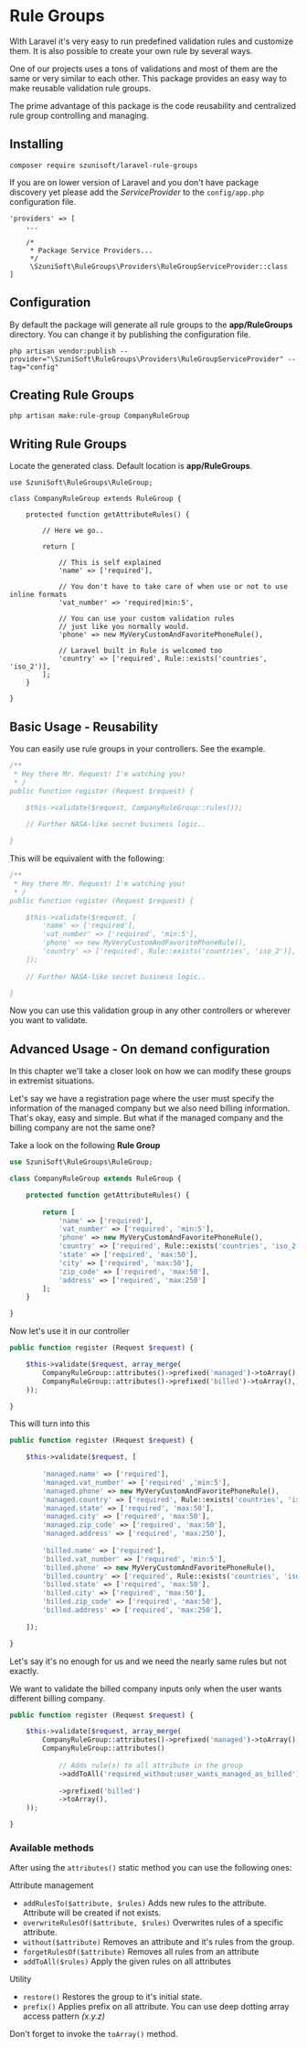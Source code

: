 # Rule Groups

With Laravel it's very easy to run predefined validation rules and customize them. It is also possible to create your own rule by several ways.

One of our projects uses a tons of validations and most of them are the same or very similar to each other.
This package provides an easy way to make reusable validation rule groups.

The prime advantage of this package is the code reusability and centralized rule group controlling and managing.

## Installing

```
composer require szunisoft/laravel-rule-groups
``` 
If you are on lower version of Laravel and you don't have package discovery yet please add the *ServiceProvider* to the ```config/app.php``` configuration file.

```
'providers' => [
    ...
    
    /*
     * Package Service Providers...
     */
     \SzuniSoft\RuleGroups\Providers\RuleGroupServiceProvider::class
]
```

## Configuration
By default the package will generate all rule groups to the **app/RuleGroups** directory. You can change it by publishing the configuration file.

```
php artisan vendor:publish --provider="\SzuniSoft\RuleGroups\Providers\RuleGroupServiceProvider" --tag="config"
```

## Creating Rule Groups

```
php artisan make:rule-group CompanyRuleGroup
```

## Writing Rule Groups

Locate the generated class. Default location is **app/RuleGroups**.

```
use SzuniSoft\RuleGroups\RuleGroup;

class CompanyRuleGroup extends RuleGroup {

    protected function getAttributeRules() {
        
        // Here we go..
        
        return [
        
            // This is self explained
            'name' => ['required'],
            
            // You don't have to take care of when use or not to use inline formats
            'vat_number' => 'required|min:5',
            
            // You can use your custom validation rules 
            // just like you normally would.
            'phone' => new MyVeryCustomAndFavoritePhoneRule(),
            
            // Laravel built in Rule is welcomed too
            'country' => ['required', Rule::exists('countries', 'iso_2')],
        ];
    }

}
```

## Basic Usage - Reusability

You can easily use rule groups in your controllers. See the example.

```php
/**
 * Hey there Mr. Request! I'm watching you!
 * /
public function register (Request $request) {

    $this->validate($request, CompanyRuleGroup::rules());
    
    // Further NASA-like secret business logic..

} 
```

This will be equivalent with the following:

```php
/**
 * Hey there Mr. Request! I'm watching you!
 * /
public function register (Request $request) {

    $this->validate($request, [
        'name' => ['required'],
        'vat_number' => ['required', 'min:5'],
        'phone' => new MyVeryCustomAndFavoritePhoneRule(),
        'country' => ['required', Rule::exists('countries', 'iso_2')],
    ]);
    
    // Further NASA-like secret business logic..

} 
```

Now you can use this validation group in any other controllers or wherever you want to validate.

## Advanced Usage - On demand configuration

In this chapter we'll take a closer look on how we can modify these groups in extremist situations.

Let's say we have a registration page where the user must specify the information of the managed company but we also need billing information.
That's okay, easy and simple. But what if the managed company and the billing company are not the same one?

Take a look on the following **Rule Group**

```php
use SzuniSoft\RuleGroups\RuleGroup;

class CompanyRuleGroup extends RuleGroup {

    protected function getAttributeRules() {
        
        return [
            'name' => ['required'],
            'vat_number' => ['required', 'min:5'],
            'phone' => new MyVeryCustomAndFavoritePhoneRule(),
            'country' => ['required', Rule::exists('countries', 'iso_2')],
            'state' => ['required', 'max:50'],
            'city' => ['required', 'max:50'],
            'zip_code' => ['required', 'max:50'],
            'address' => ['required', 'max:250']
        ];
    }

}
```

Now let's use it in our controller

```php
public function register (Request $request) {

    $this->validate($request, array_merge(
        CompanyRuleGroup::attributes()->prefixed('managed')->toArray(),
        CompanyRuleGroup::attributes()->prefixed('billed')->toArray(),
    ));

}
```
This will turn into this

```php
public function register (Request $request) {

    $this->validate($request, [
        
        'managed.name' => ['required'],
        'managed.vat_number' => ['required' ,'min:5'],
        'managed.phone' => new MyVeryCustomAndFavoritePhoneRule(),
        'managed.country' => ['required', Rule::exists('countries', 'iso_2')],
        'managed.state' => ['required', 'max:50'],
        'managed.city' => ['required', 'max:50'],
        'managed.zip_code' => ['required', 'max:50'],
        'managed.address' => ['required', 'max:250'],
        
        'billed.name' => ['required'],
        'billed.vat_number' => ['required', 'min:5'],
        'billed.phone' => new MyVeryCustomAndFavoritePhoneRule(),
        'billed.country' => ['required', Rule::exists('countries', 'iso_2')],
        'billed.state' => ['required', 'max:50'],
        'billed.city' => ['required', 'max:50'],
        'billed.zip_code' => ['required', 'max:50'],
        'billed.address' => ['required', 'max:250'],
    
    ]);

}
```

Let's say it's no enough for us and we need the nearly same rules but not exactly.

We want to validate the billed company inputs only when the user wants different billing company.

```php
public function register (Request $request) {

    $this->validate($request, array_merge(
        CompanyRuleGroup::attributes()->prefixed('managed')->toArray(),
        CompanyRuleGroup::attributes()
        
            // Adds rule(s) to all attribute in the group
            ->addToAll('required_without:user_wants_managed_as_billed')
            
            ->prefixed('billed')
            ->toArray(),
    ));

}
```

### Available methods
After using the ```attributes()``` static method you can use the following ones:

Attribute management
- ``addRulesTo($attribute, $rules)`` Adds new rules to the attribute. Attribute will be created if not exists.
- ``overwriteRulesOf($attribute, $rules)`` Overwrites rules of a specific attribute.
- ``without($attribute)`` Removes an attribute and it's rules from the group.
- ``forgetRulesOf($attribute)`` Removes all rules from an attribute
- ``addToAll($rules)`` Apply the given rules on all attributes

Utility
- ``restore()`` Restores the group to it's initial state.
- ``prefix()`` Applies prefix on all attribute. You can use deep dotting array access pattern *(x.y.z)*

Don't forget to invoke the ```toArray()``` method.